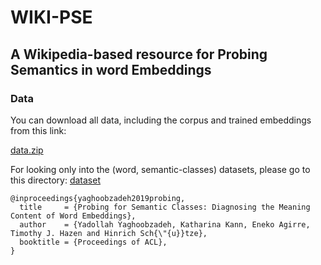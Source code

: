 # WIKI-PSE
## A Wikipedia-based resource for Probing Semantics in word Embeddings


### Data
You can download all data, including the corpus and trained embeddings from this link:

[data.zip](http://cistern.cis.lmu.de/WIKI-PSE/data.zip)

For looking only into the (word, semantic-classes) datasets, please go to this directory:
[dataset](https://github.com/yyaghoobzadeh/WIKI-PSE/tree/master/dataset)



```
@inproceedings{yaghoobzadeh2019probing,
  title     = {Probing for Semantic Classes: Diagnosing the Meaning Content of Word Embeddings},
  author    = {Yadollah Yaghoobzadeh, Katharina Kann, Eneko Agirre, Timothy J. Hazen and Hinrich Sch{\"{u}}tze},
  booktitle = {Proceedings of ACL},
}
```

